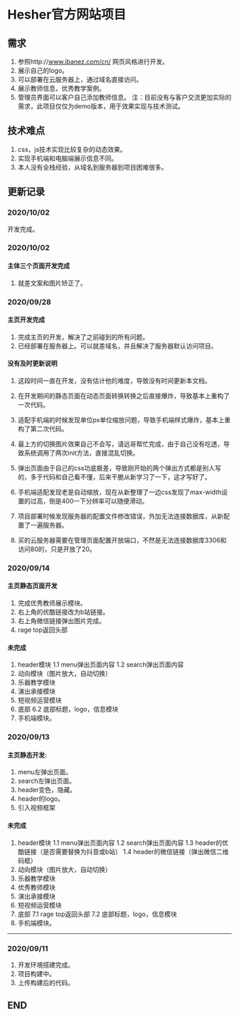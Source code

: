 # Hesher官方网站项目

## 需求
1. 参照http://www.ibanez.com/cn/ 网页风格进行开发。
2. 展示自己的logo。
3. 可以部署在云服务器上，通过域名直接访问。
4. 展示教师信息，优秀教学案例。
5. 管理员界面可以客户自己添加教师信息。
   注：目前没有与客户交流更加实际的需求，此项目仅仅为demo版本，用于效果实现与技术测试。

## 技术难点
1. css，js技术实现比较复杂的动态效果。
2. 实现手机端和电脑端展示信息不同。
3. 本人没有全栈经验，从域名到服务器到项目困难很多。

## 更新记录

### 2020/10/02
开发完成。

### 2020/10/02  
#### 主体三个页面开发完成
1. 就差文案和图片矫正了。

### 2020/09/28
#### 主页开发完成
1. 完成主页的开发，解决了之前碰到的所有问题。
2. 已经部署在服务器上。可以就差域名，并且解决了服务器默认访问项目。 

#### 没有及时更新说明
1. 这段时间一直在开发，没有估计他的难度，导致没有时间更新本文档。

2. 在开发期间的静态页面在动态页面转换转换之后直接爆炸，导致基本上重构了一次代码。

3. 适配手机端的时候发现单位px单位缩放问题，导致手机端样式爆炸，基本上重构了第二次代码。

4. 最上方的切换图片效果自己不会写，请远哥帮忙完成，由于自己没有吃透，导致系统调用了两次init方法，直接混乱切换。

5. 弹出页面由于自己的css功底极差，导致刚开始的两个弹出方式都是别人写的，多于代码和自己看不懂，后来干脆从新学习了一下，这才写好了。

6. 手机端适配发现老是自动缩放，现在从新整理了一边css发现了max-width设置的过高，倒是400一下分辨率可以随便滑动。

7. 项目部署时候发现服务器的配置文件修改错误，外加无法连接数据库，从新配置了一遍服务器。

8. 买的云服务器需要在管理页面配置开放端口，不然是无法连接数据库3306和访问80的，只是开放了20。

### 2020/09/14
#### 主页静态页面开发 
1. 完成优秀教师展示模块。
2. 右上角的优酷链接改为b站链接。
3. 右上角微信链接弹出图片完成。
4. rage top返回头部
#### 未完成
1. header模块 
1.1 menu弹出页面内容 
1.2 search弹出页面内容 
2. 动向模块（图片放大，自动切换）
3. 乐器教学模块
4. 演出承接模块
5. 短视频运营模块
6. 底部
6.2 底部标题，logo，信息模块
7. 手机端模块。

### 2020/09/13
#### 主页静态开发:
1. menu左弹出页面。
2. search左弹出页面。
3. header变色，隐藏。
4. header的logo。
5. 引入视频框架

#### 未完成
1. header模块
1.1 menu弹出页面内容
1.2 search弹出页面内容
1.3 header的优酷链接（是否需要替换为抖音或b站）
1.4 header的微信链接（弹出微信二维码框）
2. 动向模块（图片放大，自动切换）
3. 乐器教学模块
4. 优秀教师模块
5. 演出承接模块
6. 短视频运营模块
7. 底部
7.1 rage top返回头部
7.2 底部标题，logo，信息模块
8. 手机端模块。
------------
### 2020/09/11
  1. 开发环境搭建完成。
  2. 项目构建中。
  3. 上传构建后的代码。

## END
